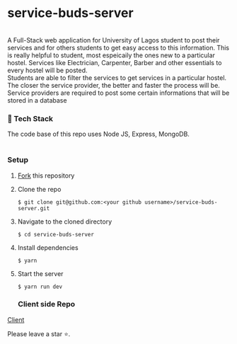 # service-buds-server
<br>
A Full-Stack web application for University of Lagos student to post their services and for others students to get easy access to this information. 
This is really helpful to student, most espeicaily the ones new to a particular hostel. Services like Electrician, Carpenter, Barber and other essentials to every hostel will be posted. <br>
Students are able to filter the services to get services in a particular hostel. The closer the service provider, the better and faster the process will be.<br>
Service providers are required to post some certain informations that will be stored in a database

### 🔖 Tech Stack
The code base of this repo uses Node JS, Express, MongoDB. <br> <br>

### Setup
1. [Fork](https://github.com/Yagazie-davidson/service-buds-server) this repository
2. Clone the repo

   ```console
   $ git clone git@github.com:<your github username>/service-buds-server.git
   ```
3. Navigate to the cloned directory

   ```console
   $ cd service-buds-server
   ```
4. Install dependencies

   ```console
   $ yarn
   ```
5. Start the server

   ```console
   $ yarn run dev
   ```
   
   ### Client side Repo
<a href="https://github.com/Yagazie-davidson/service-buds-client">Client</a>

Please leave a star ⭐️.
